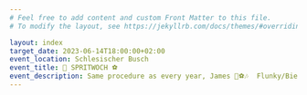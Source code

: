 ```yaml
---
# Feel free to add content and custom Front Matter to this file.
# To modify the layout, see https://jekyllrb.com/docs/themes/#overriding-theme-defaults

layout: index
target_date: 2023-06-14T18:00:00+02:00
event_location: Schlesischer Busch
event_title: 🍻 SPRITWOCH ⚽️
event_description: Same procedure as every year, James 🍻⚽️🎶  Flunky/Bierball, Music & maybe Karaoke after 🎤Donate to the beer tap here 🍻
---
```


